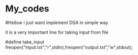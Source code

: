 # My_codes
#Hellow i just want implement DSA in simple way

it is a very important line for taking input from file



#define take_input freopen("input.txt","r",stdin),freopen("output.txt","w",stdout);
